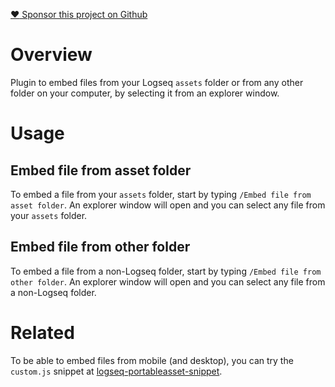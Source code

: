 [:heart: Sponsor this project on Github](https://github.com/sponsors/hkgnp)

# Overview

Plugin to embed files from your Logseq `assets` folder or from any other folder on your computer, by selecting it from an explorer window.

# Usage

## Embed file from asset folder

To embed a file from your `assets` folder, start by typing `/Embed file from asset folder`. An explorer window will open and you can select any file from your `assets` folder.

## Embed file from other folder

To embed a file from a non-Logseq folder, start by typing `/Embed file from other folder`. An explorer window will open and you can select any file from a non-Logseq folder.

# Related

To be able to embed files from mobile (and desktop), you can try the `custom.js` snippet at [logseq-portableasset-snippet](https://github.com/hkgnp/logseq-portableasset-snippet).
